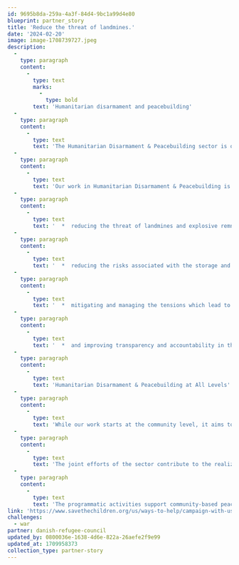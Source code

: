```yaml
---
id: 9695b8da-259a-4a3f-84d4-9bc1a99d4e80
blueprint: partner_story
title: 'Reduce the threat of landmines.'
date: '2024-02-20'
image: image-1708739727.jpeg
description:
  -
    type: paragraph
    content:
      -
        type: text
        marks:
          -
            type: bold
        text: 'Humanitarian disarmament and peacebuilding'
  -
    type: paragraph
    content:
      -
        type: text
        text: 'The Humanitarian Disarmament & Peacebuilding sector is one of DRC’s five core sectors of intervention. It seeks to contribute to the fields of disarmament and peacebuilding through a focus on the safety and security of the conflict- and displacement-affected populations at the center of DRC’s mandate.'
  -
    type: paragraph
    content:
      -
        type: text
        text: 'Our work in Humanitarian Disarmament & Peacebuilding is guided by a bottom-up, rights-based approach, which emphasizes the right of conflict- and displacement-affected communities to safety and security. Community-level activities include, but are not limited to:'
  -
    type: paragraph
    content:
      -
        type: text
        text: '  *  reducing the threat of landmines and explosive remnants of war'
  -
    type: paragraph
    content:
      -
        type: text
        text: '  *  reducing the risks associated with the storage and circulation of weapons and munitions'
  -
    type: paragraph
    content:
      -
        type: text
        text: '  *  mitigating and managing the tensions which lead to conflict'
  -
    type: paragraph
    content:
      -
        type: text
        text: '  *  and improving transparency and accountability in the relationships between local communities and duty bearers, such as local security providers.'
  -
    type: paragraph
    content:
      -
        type: text
        text: 'Humanitarian Disarmament & Peacebuilding at All Levels'
  -
    type: paragraph
    content:
      -
        type: text
        text: 'While our work starts at the community level, it aims to influence change at all levels to increase the understanding of community-level issues and encourage engagement with them. This in turn strengthens the formal and informal institutional environment, which influences people’s safety and security at a local, national, and regional level.  ​​​​​​​'
  -
    type: paragraph
    content:
      -
        type: text
        text: 'The joint efforts of the sector contribute to the realization of Sustainable Development Goal 16 promoting peaceful, just, and inclusive institutions and societies. This is done by combating the proliferation of small arms and light weapons, removing the threats posed by landmines and other explosive remnants of war, and improving security governance to prevent and manage conflicts. '
  -
    type: paragraph
    content:
      -
        type: text
        text: 'The programmatic activities support community-based peacebuilding and security and promote sustainability by providing information on peace and security at all levels of society. The sector is relevant for the development of global policy not only within disarmament and peacebuilding, but also in the humanitarian-development-peace ‘Triple Nexus’.'
link: 'https://www.savethechildren.org/us/ways-to-help/campaign-with-us/stop-war-on-children'
challenges:
  - war
partner: danish-refugee-council
updated_by: 0800036e-1638-4d6e-822a-26aefe2f9e99
updated_at: 1709958373
collection_type: partner-story
---
```


